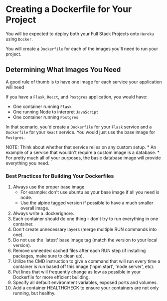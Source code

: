 # Creating a Dockerfile for Your Project

You will be expected to deploy both your Full Stack Projects onto `Heroku` using `Docker`.

You will create a `Dockerfile` for each of the images you'll need to run your project. 

## Determining What Images You Need

A good rule of thumb is to have one image for each service your application will need

If you have a `Flask`, `React`, and `Postgres` application, you would have:
* One container running `Flask`
* One running Node to interpret `JavaScript`
* One container running `Postgres`

In that scenario, you'd create a `Dockerfile` for your `Flask` service and a `Dockerfile` for your `React` service. You would just use the base image for `Postgres`.

NOTE:
    Think about whether that service relies on any custom setup. 
    * An example of a service that wouldn't require a custom image is a database. 
    * For pretty much all of your purposes, the basic database image will provide everything you need.

### Best Practices for Building Your Dockerfiles

1. Always use the proper base image.
    * For example: don't use ubuntu as your base image if all you need is node.
    * Use the alpine tagged version if possible to have a much smaller overall image.
2. Always write a .dockerignore.
3. Each container should do one thing - don't try to run everything in one container.
4. Don't create unnecessary layers (merge multiple RUN commands into one).
5. Do not use the 'latest' base image tag (match the version to your local version).
6. Remove unneeded cached files after each RUN step (if installing packages, make sure to clean up).
7. Utilize the CMD instruction to give a command that will run every time a container is run based off this image ('npm start', 'node server', etc).
8. Put lines that will frequently change as low as possible in your Dockerfile for more efficient building.
9. Specify all default environment variables, exposed ports and volumes.
10. Add a container HEALTHCHECK to ensure your containers are not only running, but healthy.